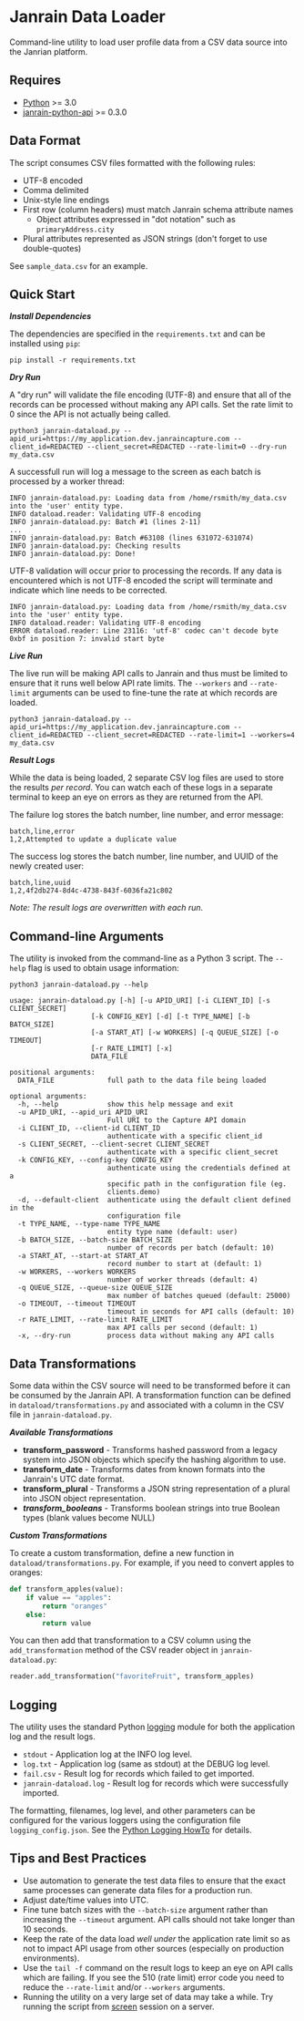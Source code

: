 Janrain Data Loader
===================

Command-line utility to load user profile data from a CSV data source into the
Janrian platform.


Requires
--------

* [Python](https://www.python.org/) >= 3.0
* [janrain-python-api](https://pypi.python.org/pypi/janrain-python-api) >= 0.3.0


Data Format
-----------

The script consumes CSV files formatted with the following rules:

* UTF-8 encoded
* Comma delimited
* Unix-style line endings
* First row (column headers) must match Janrain schema attribute names
  * Object attributes expressed in "dot notation" such as `primaryAddress.city`
* Plural attributes represented as JSON strings (don't forget to use double-quotes)

See `sample_data.csv` for an example.


Quick Start
-----------

***Install Dependencies***

The dependencies are specified in the `requirements.txt` and can be installed
using `pip`:

    pip install -r requirements.txt


***Dry Run***

A "dry run" will validate the file encoding (UTF-8) and ensure that all of the
records can be processed without making any API calls. Set the rate limit to 0
since the API is not actually being called.

    python3 janrain-dataload.py --apid_uri=https://my_application.dev.janraincapture.com --client_id=REDACTED --client_secret=REDACTED --rate-limit=0 --dry-run my_data.csv

A successfull run will log a message to the screen as each batch is processed by
a worker thread:

    INFO janrain-dataload.py: Loading data from /home/rsmith/my_data.csv into the 'user' entity type.
    INFO dataload.reader: Validating UTF-8 encoding
    INFO janrain-dataload.py: Batch #1 (lines 2-11)
    ...
    INFO janrain-dataload.py: Batch #63108 (lines 631072-631074)
    INFO janrain-dataload.py: Checking results
    INFO janrain-dataload.py: Done!

UTF-8 validation will occur prior to processing the records. If any data is
encountered which is not UTF-8 encoded the script will terminate and indicate
which line needs to be corrected.

    INFO janrain-dataload.py: Loading data from /home/rsmith/my_data.csv into the 'user' entity type.
    INFO dataload.reader: Validating UTF-8 encoding
    ERROR dataload.reader: Line 23116: 'utf-8' codec can't decode byte 0xbf in position 7: invalid start byte

***Live Run***

The live run will be making API calls to Janrain and thus must be limited to
ensure that it runs well below API rate limits. The `--workers` and
`--rate-limit` arguments can be used to fine-tune the rate at which records are
loaded.

    python3 janrain-dataload.py --apid_uri=https://my_application.dev.janraincapture.com --client_id=REDACTED --client_secret=REDACTED --rate-limit=1 --workers=4 my_data.csv


***Result Logs***

While the data is being loaded, 2 separate CSV log files are used to store the
results *per record*. You can watch each of these logs in a separate terminal
to keep an eye on errors as they are returned from the API.

The failure log stores the batch number, line number, and error message:

    batch,line,error
    1,2,Attempted to update a duplicate value

The success log stores the batch number, line number, and UUID of the newly
created user:

    batch,line,uuid
    1,2,4f2db274-8d4c-4738-843f-6036fa21c802

_Note: The result logs are overwritten with each run._


Command-line Arguments
----------------------

The utility is invoked from the command-line as a Python 3 script. The `--help`
flag is used to obtain usage information:

    python3 janrain-dataload.py --help

    usage: janrain-dataload.py [-h] [-u APID_URI] [-i CLIENT_ID] [-s CLIENT_SECRET]
                        [-k CONFIG_KEY] [-d] [-t TYPE_NAME] [-b BATCH_SIZE]
                        [-a START_AT] [-w WORKERS] [-q QUEUE_SIZE] [-o TIMEOUT]
                        [-r RATE_LIMIT] [-x]
                        DATA_FILE

    positional arguments:
      DATA_FILE             full path to the data file being loaded

    optional arguments:
      -h, --help            show this help message and exit
      -u APID_URI, --apid_uri APID_URI
                            Full URI to the Capture API domain
      -i CLIENT_ID, --client-id CLIENT_ID
                            authenticate with a specific client_id
      -s CLIENT_SECRET, --client-secret CLIENT_SECRET
                            authenticate with a specific client_secret
      -k CONFIG_KEY, --config-key CONFIG_KEY
                            authenticate using the credentials defined at a
                            specific path in the configuration file (eg.
                            clients.demo)
      -d, --default-client  authenticate using the default client defined in the
                            configuration file
      -t TYPE_NAME, --type-name TYPE_NAME
                            entity type name (default: user)
      -b BATCH_SIZE, --batch-size BATCH_SIZE
                            number of records per batch (default: 10)
      -a START_AT, --start-at START_AT
                            record number to start at (default: 1)
      -w WORKERS, --workers WORKERS
                            number of worker threads (default: 4)
      -q QUEUE_SIZE, --queue-size QUEUE_SIZE
                            max number of batches queued (default: 25000)
      -o TIMEOUT, --timeout TIMEOUT
                            timeout in seconds for API calls (default: 10)
      -r RATE_LIMIT, --rate-limit RATE_LIMIT
                            max API calls per second (default: 1)
      -x, --dry-run         process data without making any API calls



Data Transformations
--------------------

Some data within the CSV source will need to be transformed before it can be
consumed by the Janrain API. A transformation function can be defined in
`dataload/transformations.py` and associated with a column in the CSV file in
`janrain-dataload.py`.

***Available Transformations***

* **transform_password** - Transforms hashed password from a legacy system into
  JSON objects which specify the hashing algorithm to use.
* **transform_date** - Transforms dates from known formats into the Janrain's
  UTC date format.
* **transform_plural** - Transforms a JSON string representation of a plural
  into JSON object representation.
* ***transform_booleans*** - Transforms boolean strings into true Boolean types
  (blank values become NULL)

***Custom Transformations***

To create a custom transformation, define a new function in
`dataload/transformations.py`. For example, if you need to convert apples to
oranges:

```python
def transform_apples(value):
    if value == "apples":
        return "oranges"
    else:
        return value
```

You can then add that transformation to a CSV column using the
`add_transformation` method of the CSV reader object in `janrain-dataload.py`:

```python
reader.add_transformation("favoriteFruit", transform_apples)
```


Logging
-------

The utility uses the standard Python
[logging](https://docs.python.org/3.3/library/logging.html) module for both the
application log and the result logs.

* `stdout` - Application log at the INFO log level.
* `log.txt` - Application log (same as stdout) at the DEBUG log level.
* `fail.csv` - Result log for records which failed to get imported.
* `janrain-dataload.log` - Result log for records which were successfully imported.

The formatting, filenames, log level, and other parameters can be configured for
the various loggers using the configuration file `logging_config.json`. See the
[Python Logging HowTo](https://docs.python.org/3/howto/logging.html) for details.


Tips and Best Practices
-----------------------

* Use automation to generate the test data files to ensure that the exact same
  processes can generate data files for a production run.
* Adjust date/time values into UTC.
* Fine tune batch sizes with the `--batch-size` argument rather than
  increasing the `--timeout` argument. API calls should not take longer than 10
  seconds.
* Keep the rate of the data load *well under* the application rate limit so as
  not to impact API usage from other sources (especially on production
  environments).
* Use the `tail -f` command on the result logs to keep an eye on API calls which
  are failing. If you see the 510 (rate limit) error code you need to reduce the
  `--rate-limit` and/or `--workers` arguments.
* Running the utility on a very large set of data may take a while. Try running
  the script from [screen](http://www.gnu.org/software/screen/manual/screen.html)
  session on a server.
